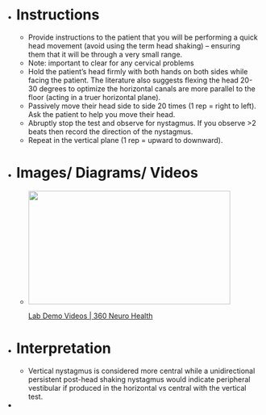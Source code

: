 - # Instructions
	- Provide instructions to the patient that you will be performing a quick head movement (avoid using the term head shaking) – ensuring them that it will be through a very small range.
	- Note: important to clear for any cervical problems
	- Hold the patient’s head firmly with both hands on both sides while facing the patient. The literature also suggests flexing the head 20-30 degrees to optimize the horizontal canals are more parallel to the floor (acting in a truer horizontal plane).
	- Passively move their head side to side 20 times (1 rep = right to left). Ask the patient to help you move their head.
	- Abruptly stop the test and observe for nystagmus. If you observe >2 beats then record the direction of the nystagmus.
	- Repeat in the vertical plane (1 rep = upward to downward).
- # Images/ Diagrams/ Videos
	-
	  <p><a href="https://www.360neurohealth.com/courses/certificate-of-competency-in-vestibular-rehabilitation-course-ccvr/lectures/36795242?wvideo=xc9aq5utcn"><img src="https://embed-ssl.wistia.com/deliveries/3100bfaee56254b281960e5b6cf5b2f4e572f1c1.jpg?image_crop_resized=800x450&amp;image_play_button_size=2x&amp;image_play_button=1&amp;image_play_button_color=1A9DCEe0" width="400" height="225" style="width: 400px; height: 225px;"></a></p><p><a href="https://www.360neurohealth.com/courses/certificate-of-competency-in-vestibular-rehabilitation-course-ccvr/lectures/36795242?wvideo=xc9aq5utcn">Lab Demo Videos | 360 Neuro Health</a></p>
- # Interpretation
	- Vertical nystagmus is considered more central while a unidirectional persistent post-head shaking nystagmus would indicate peripheral vestibular if produced in the horizontal vs central with the vertical test.
-